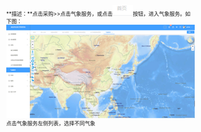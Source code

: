 **描述：**点击采购\>\>点击气象服务，或点击![](/media/f5e65e24e12e9a42976cc71312ad796e.png)按钮，进入气象服务。如下图：
![](/media/aba013c853f4c04448c64e7c85ba5c97.png)
点击气象服务左侧列表，选择不同气象

